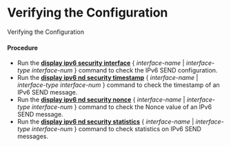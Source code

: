 Verifying the Configuration
===========================

Verifying the Configuration

#### Procedure

* Run the [**display ipv6 security interface**](cmdqueryname=display+ipv6+security+interface) { *interface-name* | *interface-type* *interface-num* } command to check the IPv6 SEND configuration.
* Run the [**display ipv6 nd security timestamp**](cmdqueryname=display+ipv6+nd+security+timestamp) { *interface-name* | *interface-type* *interface-num* } command to check the timestamp of an IPv6 SEND message.
* Run the [**display ipv6 nd security nonce**](cmdqueryname=display+ipv6+nd+security+nonce) { *interface-name* | *interface-type* *interface-num* } command to check the Nonce value of an IPv6 SEND message.
* Run the [**display ipv6 nd security statistics**](cmdqueryname=display+ipv6+nd+security+statistics) { *interface-name* | *interface-type* *interface-num* } command to check statistics on IPv6 SEND messages.
